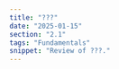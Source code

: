 ```yaml
---
title: "???"
date: "2025-01-15"
section: "2.1"
tags: "Fundamentals"
snippet: "Review of ???."
---
```

